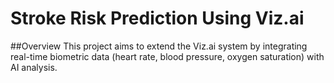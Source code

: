 # Stroke Risk Prediction Using Viz.ai

##Overview
This project aims to extend the Viz.ai system by integrating real-time biometric data (heart rate, blood pressure, oxygen saturation) with AI analysis.
